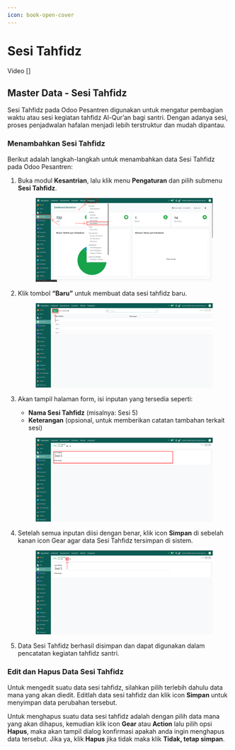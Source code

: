 ```yaml
---
icon: book-open-cover
---
```


# Sesi Tahfidz

Video \[]

## Master Data - Sesi Tahfidz

Sesi Tahfidz pada Odoo Pesantren digunakan untuk mengatur pembagian waktu atau sesi kegiatan tahfidz Al-Qur’an bagi santri. Dengan adanya sesi, proses penjadwalan hafalan menjadi lebih terstruktur dan mudah dipantau.

### Menambahkan Sesi Tahfidz

Berikut adalah langkah-langkah untuk menambahkan data Sesi Tahfidz pada Odoo Pesantren:

1.  Buka modul **Kesantrian**, lalu klik menu **Pengaturan** dan pilih submenu **Sesi Tahfidz**.

    <figure><img src="../../../.gitbook/assets/images-145.png" alt=""><figcaption></figcaption></figure>


2.  Klik tombol **“Baru”** untuk membuat data sesi tahfidz baru.

    <figure><img src="../../../.gitbook/assets/images-146.png" alt=""><figcaption></figcaption></figure>


3.  Akan tampil halaman form, isi inputan yang tersedia seperti:

    * **Nama Sesi Tahfidz** (misalnya: Sesi 5)
    * **Keterangan** (opsional, untuk memberikan catatan tambahan terkait sesi)

    <figure><img src="../../../.gitbook/assets/images-147.png" alt=""><figcaption></figcaption></figure>


4.  Setelah semua inputan diisi dengan benar, klik icon **Simpan** di sebelah kanan icon Gear agar data Sesi Tahfidz tersimpan di sistem.

    <figure><img src="../../../.gitbook/assets/images-148.png" alt=""><figcaption></figcaption></figure>


5. Data Sesi Tahfidz berhasil disimpan dan dapat digunakan dalam pencatatan kegiatan tahfidz santri.

### Edit dan Hapus Data Sesi Tahfidz

Untuk mengedit suatu data sesi tahfidz, silahkan pilih terlebih dahulu data mana yang akan diedit. Editlah data sesi tahfidz dan klik icon **Simpan** untuk menyimpan data perubahan tersebut.

Untuk menghapus suatu data sesi tahfidz adalah dengan pilih data mana yang akan dihapus, kemudian klik icon **Gear** atau **Action** lalu pilih opsi **Hapus**, maka akan tampil dialog konfirmasi apakah anda ingin menghapus data tersebut. Jika ya, klik **Hapus** jika tidak maka klik **Tidak, tetap simpan**.
